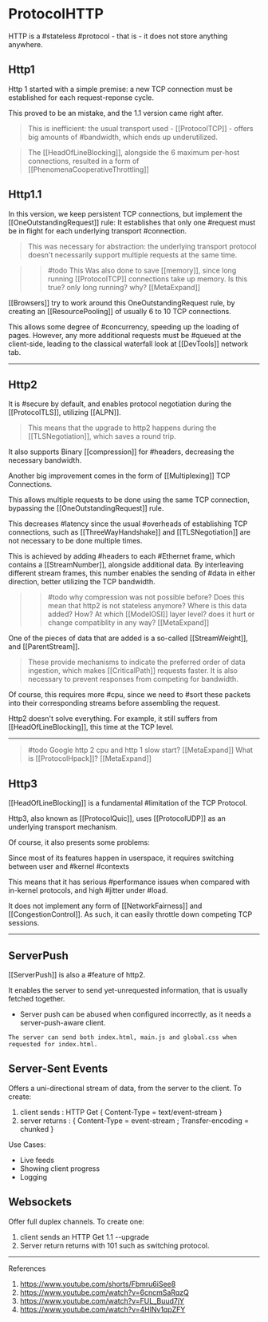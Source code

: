 # ProtocolHTTP

HTTP is a #stateless #protocol - that is - it does not store anything anywhere.

## Http1

Http 1 started with a simple premise: a new TCP connection must be established for each request-reponse cycle.

This proved to be an mistake, and the 1.1 version came right after.

> This is inefficient: the usual transport used - [[ProtocolTCP]] - offers big amounts of #bandwidth, which ends up underutilized.

> The [[HeadOfLineBlocking]], alongside the 6 maximum per-host connections, resulted in a form of [[PhenomenaCooperativeThrottling]]

## Http1.1

In this version, we keep persistent TCP connections, but implement the [[OneOutstandingRequest]] rule: It establishes that only one #request must be in flight for each underlying transport #connection.

> This was necessary for abstraction: the underlying transport protocol doesn't necessarily support multiple requests at the same time.

>> #todo
     This Was  also done to save [[memory]], since long running [[ProtocolTCP]] connections take up memory.
     Is this true? only long running? why? [[MetaExpand]]

[[Browsers]] try to work around this OneOutstandingRequest rule, by creating an [[ResourcePooling]] of usually 6 to 10 TCP connections.

This allows some degree of #concurrency, speeding up the loading of pages. However, any more additional requests must be #queued at the client-side, leading to the classical waterfall look at [[DevTools]] network tab.

___

## Http2

It is #secure by default, and enables protocol negotiation during the [[ProtocolTLS]], utilizing [[ALPN]].

> This means that the upgrade to http2 happens during the [[TLSNegotiation]], which saves a round trip.

It also supports Binary [[compression]] for #headers, decreasing the necessary bandwidth.

Another big improvement comes in the form of [[Multiplexing]] TCP Connections.

This allows multiple requests to be done using the same TCP connection, bypassing the [[OneOutstandingRequest]] rule.

This decreases #latency since the usual #overheads of establishing TCP connections, such as [[ThreeWayHandshake]] and [[TLSNegotiation]] are not necessary to be done multiple times.

This is achieved by adding #headers to each #Ethernet frame, which contains a  [[StreamNumber]], alongside additional data. By interleaving different stream frames, this number enables the sending of #data in either direction, better utilizing the TCP bandwidth.

>> #todo
    why compression was not possible before? 
    Does this mean that http2 is not stateless anymore? 
    Where is this data added? How? At which [[ModelOSI]] layer level? does it hurt or change compatiblity in any way? [[MetaExpand]]

One of the pieces of data that are added is a so-called [[StreamWeight]], and [[ParentStream]].

> These provide mechanisms to indicate the preferred order of data ingestion, which makes [[CriticalPath]] requests faster.
> It is also necessary to prevent responses from competing for bandwidth.

Of course, this requires more #cpu, since we need to #sort these packets into their corresponding streams before assembling the request.

Http2 doesn't solve everything. For example, it still suffers from [[HeadOfLineBlocking]], this time at the TCP level.

___
> #todo
    Google http 2 cpu and http 1 slow start?  [[MetaExpand]]
    What is [[ProtocolHpack]]? [[MetaExpand]]

## Http3

[[HeadOfLineBlocking]] is a fundamental #limitation of the TCP Protocol.

Http3, also known as [[ProtocolQuic]], uses [[ProtocolUDP]] as an underlying transport mechanism.

Of course, it also presents some problems:

Since most of its features happen in userspace, it requires switching between user and #kernel #contexts

This means that it has serious #performance issues when compared with in-kernel protocols, and high #jitter under #load.

It does not implement any form of [[NetworkFairness]] and [[CongestionControl]]. As such, it can easily throttle down competing TCP sessions.

___
## ServerPush

[[ServerPush]] is also a #feature of http2.

It enables the server to send yet-unrequested information, that is usually fetched together.

* Server push can be abused when configured incorrectly, as it needs a server-push-aware client.

```example
The server can send both index.html, main.js and global.css when requested for index.html.
```

## Server-Sent Events

Offers a uni-directional stream of data, from the server to the client. To create:

1. client sends : HTTP Get { Content-Type = text/event-stream }
2. server returns : { Content-Type = event-stream ; Transfer-encoding = chunked }

Use Cases:

* Live feeds
* Showing client progress
* Logging

## Websockets

Offer full duplex channels. To create one:

1. client sends an HTTP Get 1.1 --upgrade
2. Server return returns with 101 such as switching protocol.

___

References

1. <https://www.youtube.com/shorts/Fbmru6iSee8>
2. <https://www.youtube.com/watch?v=6cncmSaRqzQ>
3. <https://www.youtube.com/watch?v=FUL_Buud7jY>
4. <https://www.youtube.com/watch?v=4HlNv1qpZFY>
